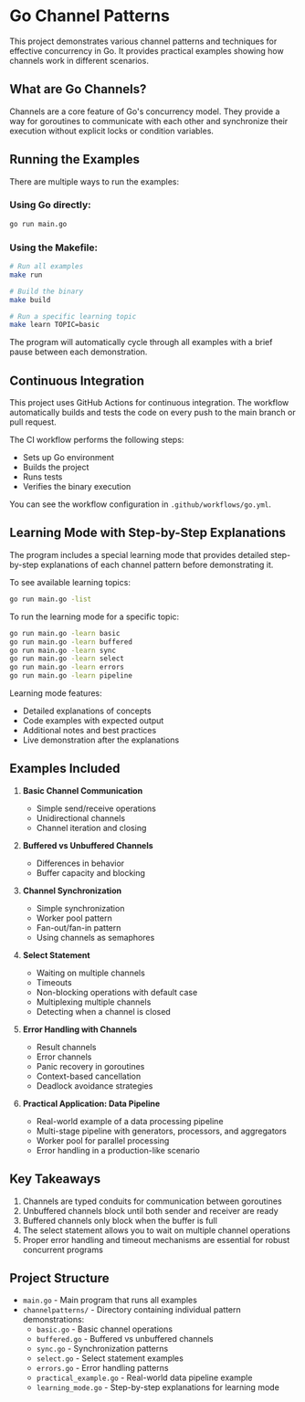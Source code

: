 # Go Channel Patterns

This project demonstrates various channel patterns and techniques for effective concurrency in Go. It provides practical examples showing how channels work in different scenarios.

## What are Go Channels?

Channels are a core feature of Go's concurrency model. They provide a way for goroutines to communicate with each other and synchronize their execution without explicit locks or condition variables.

## Running the Examples

There are multiple ways to run the examples:

### Using Go directly:

```bash
go run main.go
```

### Using the Makefile:

```bash
# Run all examples
make run

# Build the binary
make build

# Run a specific learning topic
make learn TOPIC=basic
```

The program will automatically cycle through all examples with a brief pause between each demonstration.

## Continuous Integration

This project uses GitHub Actions for continuous integration. The workflow automatically builds and tests the code on every push to the main branch or pull request.

The CI workflow performs the following steps:
- Sets up Go environment
- Builds the project
- Runs tests
- Verifies the binary execution

You can see the workflow configuration in `.github/workflows/go.yml`.

## Learning Mode with Step-by-Step Explanations

The program includes a special learning mode that provides detailed step-by-step explanations of each channel pattern before demonstrating it.

To see available learning topics:

```bash
go run main.go -list
```

To run the learning mode for a specific topic:

```bash
go run main.go -learn basic
go run main.go -learn buffered
go run main.go -learn sync
go run main.go -learn select
go run main.go -learn errors
go run main.go -learn pipeline
```

Learning mode features:
- Detailed explanations of concepts
- Code examples with expected output
- Additional notes and best practices
- Live demonstration after the explanations

## Examples Included

1. **Basic Channel Communication**
   - Simple send/receive operations
   - Unidirectional channels
   - Channel iteration and closing

2. **Buffered vs Unbuffered Channels**
   - Differences in behavior
   - Buffer capacity and blocking

3. **Channel Synchronization**
   - Simple synchronization
   - Worker pool pattern
   - Fan-out/fan-in pattern
   - Using channels as semaphores

4. **Select Statement**
   - Waiting on multiple channels
   - Timeouts
   - Non-blocking operations with default case
   - Multiplexing multiple channels
   - Detecting when a channel is closed

5. **Error Handling with Channels**
   - Result channels
   - Error channels
   - Panic recovery in goroutines
   - Context-based cancellation
   - Deadlock avoidance strategies

6. **Practical Application: Data Pipeline**
   - Real-world example of a data processing pipeline
   - Multi-stage pipeline with generators, processors, and aggregators
   - Worker pool for parallel processing
   - Error handling in a production-like scenario

## Key Takeaways

1. Channels are typed conduits for communication between goroutines
2. Unbuffered channels block until both sender and receiver are ready
3. Buffered channels only block when the buffer is full
4. The select statement allows you to wait on multiple channel operations
5. Proper error handling and timeout mechanisms are essential for robust concurrent programs

## Project Structure

- `main.go` - Main program that runs all examples
- `channelpatterns/` - Directory containing individual pattern demonstrations:
  - `basic.go` - Basic channel operations
  - `buffered.go` - Buffered vs unbuffered channels
  - `sync.go` - Synchronization patterns
  - `select.go` - Select statement examples
  - `errors.go` - Error handling patterns
  - `practical_example.go` - Real-world data pipeline example
  - `learning_mode.go` - Step-by-step explanations for learning mode